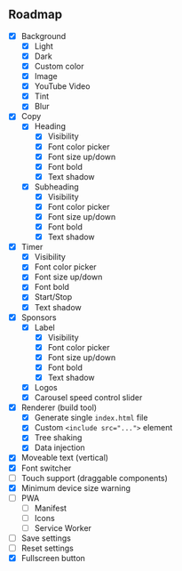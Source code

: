 ## Roadmap

- [x] Background
    - [x] Light
    - [x] Dark
    - [x] Custom color
    - [x] Image
    - [x] YouTube Video
    - [x] Tint
    - [x] Blur
- [x] Copy
    - [x] Heading
        - [x] Visibility
        - [x] Font color picker
        - [x] Font size up/down
        - [x] Font bold
        - [x] Text shadow
    - [x] Subheading
        - [x] Visibility
        - [x] Font color picker
        - [x] Font size up/down
        - [x] Font bold
        - [x] Text shadow
- [x] Timer
    - [x] Visibility
    - [x] Font color picker
    - [x] Font size up/down
    - [x] Font bold
    - [x] Start/Stop
    - [x] Text shadow
- [x] Sponsors
    - [x] Label
        - [x] Visibility
        - [x] Font color picker
        - [x] Font size up/down
        - [x] Font bold
        - [x] Text shadow
    - [x] Logos
    - [x] Carousel speed control slider
- [x] Renderer (build tool)
    - [x] Generate single `index.html` file
    - [x] Custom `<include src="...">` element
    - [x] Tree shaking
    - [x] Data injection
- [x] Moveable text (vertical)
- [x] Font switcher
- [ ] Touch support (draggable components)
- [x] Minimum device size warning
- [ ] PWA
    - [ ] Manifest
    - [ ] Icons
    - [ ] Service Worker
- [ ] Save settings
- [ ] Reset settings
- [x] Fullscreen button